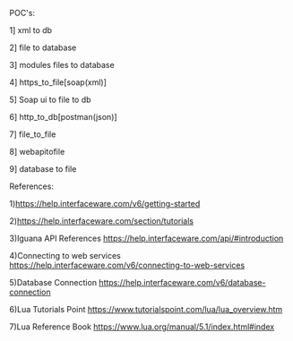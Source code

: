 
POC's:

1] xml to db

2] file to database	

3] modules files to database		

4] https_to_file[soap(xml)]		

5] Soap ui to file to db		

6] http_to_db[postman(json)]		

7] file_to_file		

8] webapitofile		

9] database to file


References:

1)https://help.interfaceware.com/v6/getting-started

2)https://help.interfaceware.com/section/tutorials

3)Iguana API References
  https://help.interfaceware.com/api/#introduction

4)Connecting to web services
  https://help.interfaceware.com/v6/connecting-to-web-services


5)Database Connection
  https://help.interfaceware.com/v6/database-connection


6)Lua Tutorials Point
  https://www.tutorialspoint.com/lua/lua_overview.htm


7)Lua Reference Book
  https://www.lua.org/manual/5.1/index.html#index
